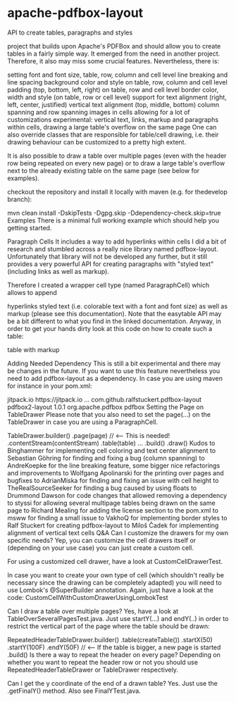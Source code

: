 # apache-pdfbox-layout
API to create tables, paragraphs and styles

 project that builds upon Apache's PDFBox and should allow you to create tables in a fairly simple way. It emerged from the need in another project. Therefore, it also may miss some crucial features. Nevertheless, there is:

setting font and font size, table, row, column and cell level
line breaking and line spacing
background color and style on table, row, column and cell level
padding (top, bottom, left, right) on table, row and cell level
border color, width and style (on table, row or cell level)
support for text alignment (right, left, center, justified)
vertical text alignment (top, middle, bottom)
column spanning and row spanning
images in cells
allowing for a lot of customizations
experimental: vertical text, links, markup and paragraphs within cells, drawing a large table's overflow on the same page
One can also override classes that are responsible for table/cell drawing, i.e. their drawing behaviour can be customized to a pretty high extent.

It is also possible to draw a table over multiple pages (even with the header row being repeated on every new page) or to draw a large table's overflow next to the already existing table on the same page (see below for examples).

checkout the repository and install it locally with maven (e.g. for thedevelop branch):

mvn clean install -DskipTests -Dgpg.skip -Ddependency-check.skip=true
Examples
There is a minimal full working example which should help you getting started.

Paragraph Cells
It includes a way to add hyperlinks within cells I did a bit of research and stumbled across a really nice library named pdfbox-layout. Unfortunately that library will not be developed any further, but it still provides a very powerful API for creating paragraphs with "styled text" (including links as well as markup).

Therefore I created a wrapper cell type (named ParagraphCell) which allows to append

hyperlinks
styled text (i.e. colorable text with a font and font size) as well as
markup (please see this documentation).
Note that the easytable API may be a bit different to what you find in the linked documentation. Anyway, in order to get your hands dirty look at this code on how to create such a table:

table with markup

Adding Needed Dependency
This is still a bit experimental and there may be changes in the future. If you want to use this feature nevertheless you need to add pdfbox-layout as a dependency. In case you are using maven for instance in your pom.xml:

<repositories>
    <repository>
        <id>jitpack.io</id>
        <url>https://jitpack.io</url>
    </repository>
</repositories>
...
<dependency>
    <groupId>com.github.ralfstuckert.pdfbox-layout</groupId>
    <artifactId>pdfbox2-layout</artifactId>
    <version>1.0.1</version>
    <exclusions>
        <exclusion>
            <groupId>org.apache.pdfbox</groupId>
            <artifactId>pdfbox</artifactId>
        </exclusion>
    </exclusions>
</dependency>
Setting the Page on TableDrawer
Please note that you also need to set the page(...) on the TableDrawer in case you are using a ParagraphCell.

TableDrawer.builder()
    .page(page) // <-- This is needed!
    .contentStream(contentStream)
    .table(table)
    ...
    .build()
    .draw()
Kudos
to Binghammer for implementing cell coloring and text center alignment
to Sebastian Göhring for finding and fixing a bug (column spanning)
to AndreKoepke for the line breaking feature, some bigger nice refactorings and improvements
to Wolfgang Apolinarski for the printing over pages and bugfixes
to AdrianMiska for finding and fixing an issue with cell height
to TheRealSourceSeeker for finding a bug caused by using floats
to Drummond Dawson for code changes that allowed removing a dependency
to styssi for allowing several multipage tables being drawn on the same page
to Richard Mealing for adding the license section to the pom.xml
to msww for finding a small issue
to VakhoQ for implementing border styles
to Ralf Stuckert for creating pdfbox-layout
to Miloš Čadek for implementing alignment of vertical text cells
Q&A
Can I customize the drawers for my own specific needs?
Yep, you can customize the cell drawers itself or (depending on your use case) you can just create a custom cell.

For using a customized cell drawer, have a look at CustomCellDrawerTest.

In case you want to create your own type of cell (which shouldn't really be necessary since the drawing can be completely adapted) you will need to use Lombok's @SuperBuilder annotation. Again, just have a look at the code: CustomCellWithCustomDrawerUsingLombokTest

Can I draw a table over multiple pages?
Yes, have a look at TableOverSeveralPagesTest.java. Just use startY(...) and endY(..) in order to restrict the vertical part of the page where the table should be drawn:

RepeatedHeaderTableDrawer.builder()
    .table(createTable())
    .startX(50)
    .startY(100F)
    .endY(50F) // <-- If the table is bigger, a new page is started
    .build()
Is there a way to repeat the header on every page?
Depending on whether you want to repeat the header row or not you should use RepeatedHeaderTableDrawer or TableDrawer respectively.

Can I get the y coordinate of the end of a drawn table?
Yes. Just use the .getFinalY() method. Also see FinalYTest.java.
